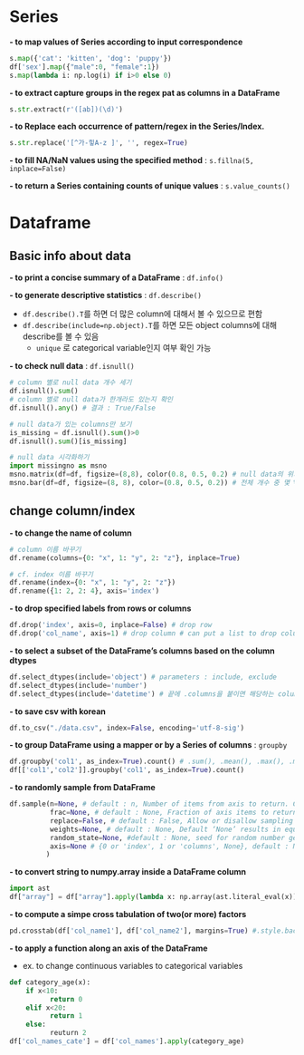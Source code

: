 # Series
**- to map values of Series according to input correspondence**
 ```Python
 s.map({'cat': 'kitten', 'dog': 'puppy'})
 df['sex'].map({"male":0, "female":1})
 s.map(lambda i: np.log(i) if i>0 else 0)
 ```
**- to extract capture groups in the regex pat as columns in a DataFrame**
 ```Python
 s.str.extract(r'([ab])(\d)') 
 ```
**- to Replace each occurrence of pattern/regex in the Series/Index.**
 ```Python
 s.str.replace('[^가-힣A-z ]', '', regex=True)
 ```
**- to fill NA/NaN values using the specified method** : `s.fillna(5, inplace=False)`

**- to return a Series containing counts of unique values** : `s.value_counts()`


#  Dataframe
## Basic info about data
**- to print a concise summary of a DataFrame** : `df.info()`

**- to generate descriptive statistics** : `df.describe()`
  - `df.describe().T`를 하면 더 많은 column에 대해서 볼 수 있으므로 편함
  - `df.describe(include=np.object).T`를 하면 모든 object columns에 대해 describe를 볼 수 있음
    - `unique` 로 categorical variable인지 여부 확인 가능

**- to check null data** : `df.isnull()`
```Python
# column 별로 null data 개수 세기
df.isnull().sum()
# column 별로 null data가 한개라도 있는지 확인
df.isnull().any() # 결과 : True/False

# null data가 있는 columns만 보기
is_missing = df.isnull().sum()>0
df.isnull().sum()[is_missing]

# null data 시각화하기
import missingno as msno
msno.matrix(df=df, figsize=(8,8), color(0.8, 0.5, 0.2) # null data의 위치는 흰색으로 시각화
msno.bar(df=df, figsize=(8, 8), color=(0.8, 0.5, 0.2)) # 전체 개수 중 몇 %가 null data인지를 시각화
```


## change column/index 
**- to change the name of column**
 ```Python
 # column 이름 바꾸기
 df.rename(columns={0: "x", 1: "y", 2: "z"}, inplace=True)

 # cf. index 이름 바꾸기
 df.rename(index={0: "x", 1: "y", 2: "z"})
 df.rename({1: 2, 2: 4}, axis='index')
 ```

**- to drop specified labels from rows or columns**
```Python
df.drop('index', axis=0, inplace=False) # drop row 
df.drop('col_name', axis=1) # drop column # can put a list to drop columns
```

**- to select a subset of the DataFrame’s columns based on the column dtypes**
```Python
df.select_dtypes(include='object') # parameters : include, exclude 
df.select_dtypes(include='number')
df.select_dtypes(include='datetime') # 끝에 .columns을 붙이면 해당하는 column을 뽑아낼 수 있음 
```


**- to save csv with korean**  
```Python
df.to_csv("./data.csv", index=False, encoding='utf-8-sig')
```

**- to group DataFrame using a mapper or by a Series of columns** : `groupby`
```Python
df.groupby('col1', as_index=True).count() # .sum(), .mean(), .max(), .min()
df[['col1','col2']].groupby('col1', as_index=True).count()
```

**- to randomly sample from DataFrame**
```Python
df.sample(n=None, # default : n, Number of items from axis to return. Cannot be used with frac.
          frac=None, # default : None, Fraction of axis items to return. Cannot be used with n.
          replace=False, # default : False, Allow or disallow sampling of the same row more than once.
          weights=None, # default : None, Default ‘None’ results in equal probability weighting. 
          random_state=None, #default : None, seed for random number generator
          axis=None # {0 or 'index', 1 or 'columns', None}, default : None, Axis to sample.
         )
```

**- to convert string to numpy.array inside a DataFrame column**
```Python
import ast
df["array"] = df["array"].apply(lambda x: np.array(ast.literal_eval(x)))
```

**- to compute a simpe cross tabulation of two(or more) factors**
```Python
pd.crosstab(df['col_name1'], df['col_name2'], margins=True) #.style.background_gradient(cmap='summer_r')
```

**- to apply a function along an axis of the DataFrame**
  
  - ex. to change continuous variables to categorical variables
```Python
def category_age(x):
    if x<10:
          return 0
    elif x<20:
          return 1
    else:
          reuturn 2
df['col_names_cate'] = df['col_names'].apply(category_age)
```

